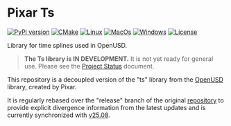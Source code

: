 # Pixar Ts

[![PyPi version](https://img.shields.io/pypi/v/pxr-ts.svg?logo=pypi&label=PyPI&logoColor=gold)](https://pypi.python.org/pypi/pxr-ts)
[![CMake](https://img.shields.io/badge/CMake-3.23...4.1-blue.svg?logo=CMake&logoColor=blue)](https://cmake.org)
[![Linux](https://github.com/untwine/pxr-ts/actions/workflows/linux.yml/badge.svg?branch=main)](https://github.com/untwine/pxr-ts/actions/workflows/linux.yml)
[![MacOs](https://github.com/untwine/pxr-ts/actions/workflows/macos.yml/badge.svg?branch=main)](https://github.com/untwine/pxr-ts/actions/workflows/macos.yml)
[![Windows](https://github.com/untwine/pxr-ts/actions/workflows/windows.yml/badge.svg?branch=main)](https://github.com/untwine/pxr-ts/actions/workflows/windows.yml)
[![License](https://img.shields.io/badge/License-TOST-yellow.svg)](https://github.com/untwine/pxr-ts/blob/main/LICENSE.txt)

Library for time splines used in OpenUSD.

> **The Ts library is IN DEVELOPMENT.**  It is not yet ready for general use.
> Please see the [Project Status](./doxygen/status.md) document.

This repository is a decoupled version of the "ts" library from the
[OpenUSD](https://graphics.pixar.com/usd/release/index.html) library, created
by Pixar.

It is regularly rebased over the "release" branch of the original
[repository](https://github.com/PixarAnimationStudios/OpenUSD) to provide
explicit divergence information from the latest updates and is currently
synchronized with
[v25.08](https://github.com/PixarAnimationStudios/OpenUSD/releases/tag/v25.08).
